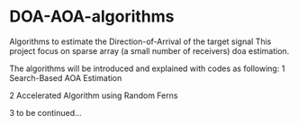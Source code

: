 # DOA-AOA-algorithms
Algorithms to estimate the Direction-of-Arrival of the target signal
This project focus on sparse array (a small number of receivers) doa estimation.

The algorithms will be introduced and explained with codes as following:
1 Search-Based AOA Estimation

2 Accelerated Algorithm using Random Ferns

3 to be continued...
